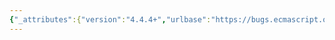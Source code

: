 ```yaml
---
{"_attributes":{"version":"4.4.4+","urlbase":"https://bugs.ecmascript.org/","maintainer":"dherman@mozilla.com"},"bug":{"bug_id":9,"creation_ts":"2011-02-09 11:50:00 -0800","short_desc":"15.11.6/15.11.7 don't require new instances of native error objects","delta_ts":"2015-10-02 14:33:00 -0700","product":"ECMA-262, Editions 5 and 5.1","component":"technical content","version":"Edition 5.1","rep_platform":"PC","op_sys":"Mac OS","bug_status":"RESOLVED","resolution":"FIXED","bug_severity":"minor","blocked":158,"everconfirmed":true,"reporter":{"uid":"allen","name":"Allen Wirfs-Brock"},"assigned_to":{"uid":"allen","name":"Allen Wirfs-Brock"},"long_desc":[{"commentid":14,"comment_count":0,"who":{"uid":"allen","name":"Allen Wirfs-Brock"},"bug_when":"2011-02-09 11:50:51 -0800","thetext":"15.11.6 and 15.11.7 specify the \"native errors\" that are thrown for error conditions defined within the specification. However, the introductory text to both sections does not make it clear that a new Native Error instance is thrown on each such error occurrence.  In theory, an implementation might interpret this as meaning it only needs to keep a single instance of each Native Error and  reuse it for each required throw. Adding properties to such a common instance might be used as a covert communications channel.\n\n15.11.6 should say: \"A new instance of one of the NativeError objects ...\"\n15.11.7 should say: \"When an ECMASript implementation detects a runtime error it throws a new instance of one of the NativeError...\""},{"commentid":584,"comment_count":1,"who":{"uid":"allen","name":"Allen Wirfs-Brock"},"bug_when":"2012-01-12 12:27:16 -0800","thetext":"set IN_PROGRESS to indicated this should go into ES5.1 Errata."},{"commentid":14726,"comment_count":2,"who":{"uid":"brterlso","name":"Brian Terlson"},"bug_when":"2015-10-02 14:33:00 -0700","thetext":"Bulk resolving ES5.1 errata issues as a sampling suggests these are all fixed. If this is in error, please open a new issue on GitHub."}]}}
---
```

